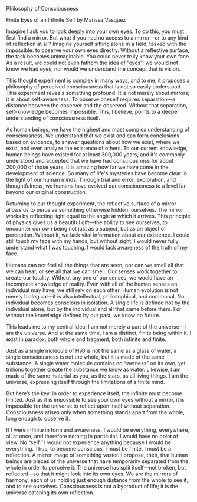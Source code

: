 Philosophy of Consciousness

Finite Eyes of an Infinite Self by Marissa Vasquez

Imagine I ask you to look deeply into your own eyes. To do this, you must first find a mirror. But what if you had no access to a mirror—or to any kind of reflection at all? Imagine yourself sitting alone in a field, tasked with the impossible: to observe your own eyes directly. Without a reflective surface, the task becomes unimaginable. You could never truly know your own face. As a result, we could not even fathom the idea of “eyes”; we would not know we had eyes, nor would we understand the concept that is vision. 

This thought experiment is complex in many ways, and to me, it proposes a philosophy of perceived consciousness that is not so easily understood. This experiment reveals something profound. It is not merely about mirrors; it is about self-awareness. To observe oneself requires separation—a distance between the observer and the observed. Without that separation, self-knowledge becomes impossible. This, I believe, points to a deeper understanding of consciousness itself.

As human beings, we have the highest and most complex understanding of consciousness. We understand that we exist and can form conclusions based on evidence, to answer questions about how we exist, where we exist, and even analyze the existence of others. To our current knowledge, human beings have existed for at least 300,000 years, and it's commonly understood and accepted that we have had consciousness for about 200,000 of those years. It is amazing how far we have come in the development of science. So many of life's mysteries have become clear in the light of our human minds. Through trial and error, exploration, and thoughtfulness, we humans have evolved our consciousness to a level far beyond our original construction.

Returning to our thought experiment, the reflective surface of a mirror allows us to perceive something otherwise hidden: ourselves. The mirror works by reflecting light equal to the angle at which it arrives. This principle of physics gives us a beautiful gift—the ability to see ourselves, to encounter our own being not just as a subject, but as an object of perception. Without it, we lack vital information about our existence. I could still touch my face with my hands, but without sight, I would never fully understand what I was touching. I would lack awareness of the truth of my face.

Humans can not feel all the things that are seen; nor can we smell all that we can hear, or see all that we can smell. Our senses work together to create our totality. Without any one of our senses, we would have an incomplete knowledge of reality. Even with all of the human senses an individual may have, we still rely on each other. Human evolution is not merely biological—it is also intellectual, philosophical, and communal. No individual becomes conscious in isolation. A single life is defined not by the individual alone, but by the individual and all that came before them. For without the knowledge defined by our past, we know no future.

This leads me to my central idea: I am not merely a part of the universe—I am the universe. And at the same time, I am a distinct, finite being within it. I exist in paradox: both whole and fragment, both infinite and finite.

Just as a single molecule of H₂O is not the same as a glass of water, a single consciousness is not the whole, but it is made of the same substance. A single water molecule contains no “wetness” on its own, yet trillions together create the substance we know as water. Likewise, I am made of the same material as you, as the stars, as all living things. I am the universe, expressing itself through the limitations of a finite mind.

But here’s the key: in order to experience itself, the infinite must become limited. Just as it is impossible to see your own eyes without a mirror, it is impossible for the universe to reflect upon itself without separation. Consciousness arises only when something stands apart from the whole, long enough to observe it.

If I were infinite in form and awareness, I would be everything, everywhere, all at once, and therefore nothing in particular. I would have no point of view. No “self.” I would not experience anything because I would be everything. Thus, to become conscious, I must be finite. I must be a reflection. A mirror image of something vaster.
I propose, then, that human beings are pieces of the universe that have temporarily separated from the whole in order to perceive it. The universe has split itself—not broken, but reflected—so that it might look into its own eyes. We are the mirrors of harmony, each of us holding just enough distance from the whole to see it, and to see ourselves. Consciousness is not a byproduct of life; it is the universe catching its own reflection.

